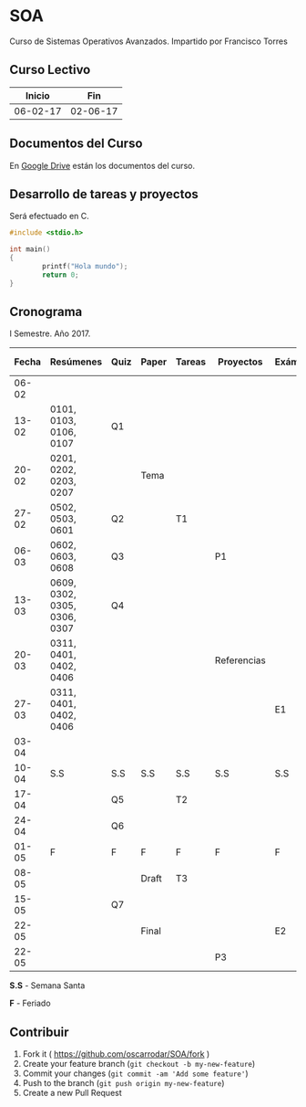 # SOA
Curso de Sistemas Operativos Avanzados. Impartido por Francisco Torres

## Curso Lectivo 

| Inicio        | Fin           |
| ------------- | ------------- |
| 06-02-17      | 02-06-17      |

## Documentos del Curso

En [Google Drive](https://drive.google.com/open?id=0B_Baa_5ted-daUFUV0c3cnhydmc) están los documentos del curso. 

## Desarrollo de tareas y proyectos

Será efectuado en C. 

```c 
#include <stdio.h>

int main()
{
        printf("Hola mundo");
        return 0;
}
```

## Cronograma 

I Semestre. Año 2017. 

| Fecha         | Resúmenes     | Quiz          | Paper         | Tareas        | Proyectos     | Exámenes      | P. Oral       |
| ------------- | ------------- | ------------- | ------------- | ------------- | ------------- | ------------- | ------------- |
| 06-02      |  |  |  |  |  |  |  |
| 13-02      |  0101, 0103, 0106, 0107 | Q1 |  |  |  |  |  |
| 20-02      |  0201, 0202, 0203, 0207 |  | Tema |  |  |  |  |
| 27-02      |  0502, 0503, 0601 | Q2 |  | T1 |  |  |  |
| 06-03      |  0602, 0603, 0608 | Q3 |  |  | P1 |  |  |
| 13-03      |  0609, 0302, 0305, 0306, 0307 | Q4 |  |  |  |  |  |
| 20-03      |  0311, 0401, 0402, 0406 |  |  |  | Referencias |  |  |
| 27-03      |  0311, 0401, 0402, 0406 |  |  |  |  | E1 |  |
| 03-04      |  | |  | |  |  |  |
| 10-04      | S.S | S.S | S.S | S.S | S.S | S.S | S.S |
| 17-04      |  | Q5 |  | T2 |  |  |  |
| 24-04      |  | Q6 |  |  |  |  |  |
| 01-05      | F | F | F | F | F | F | F |
| 08-05      |  |  | Draft | T3 |  |  |  |
| 15-05      |  | Q7 |  |  |  |  |  |
| 22-05      |  |  | Final |  |  | E2 |  |
| 22-05      |  |  |  |  | P3 |  |  |

**S.S** - Semana Santa

**F** - Feriado

## Contribuir

1. Fork it ( https://github.com/oscarrodar/SOA/fork )
2. Create your feature branch (`git checkout -b my-new-feature`)
3. Commit your changes (`git commit -am 'Add some feature'`)
4. Push to the branch (`git push origin my-new-feature`)
5. Create a new Pull Request